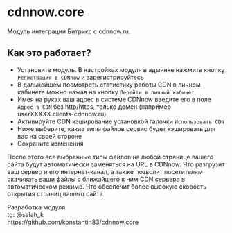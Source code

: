 # cdnnow.core
Модуль интеграции Битрикс с cdnnow.ru.

## Как это работает?
- Установите модуль. В настройках модуля в админке нажмите кнопку `Регистрация в CDNnow` и зарегистрируйтесь
- В дальнейшем посмотреть статистику работы CDN в личном кабинете можно нажав на кнопку `Перейти в личный кабинет`
- Имея на руках ваш адрес в системе CDNnow введите его в поле `Адрес в CDN` без http/https, только домен (например userXXXXX.clients-cdnnow.ru)
- Активируйте CDN кэширование установкой галочки `Использовать CDN`
- Ниже выберите, какие типы файлов сервис будет кэшировать для вас на своей стороне
- Сохраните изменения

После этого все выбранные типы файлов на любой странице вашего сайта будут автоматически заменяться на URL в CDNnow.
Что разгрузит ваш сервер и его интернет-канал, а также позволит посетителям скачивать ваши файлы с ближайшего к ним CDN сервера в автоматическом режиме. Что обеспечит более высокую скорость открытия страниц вашего сайта.

Разработка модуля:\
tg: @salah_k\
https://github.com/konstantin83/cdnnow.core

